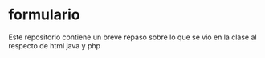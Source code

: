 # formulario
Este repositorio contiene un breve repaso sobre lo que se vio en la clase al respecto de html java y php 
